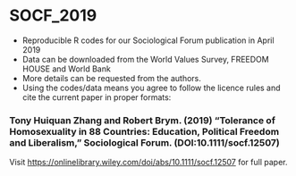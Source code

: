 # SOCF_2019

- Reproducible R codes for our Sociological Forum publication in April 2019
- Data can be downloaded from the World Values Survey, FREEDOM HOUSE and World Bank
- More details can be requested from the authors.
- Using the codes/data means you agree to follow the licence rules and cite the current paper in proper formats:

### Tony Huiquan Zhang and Robert Brym. (2019) “Tolerance of Homosexuality in 88 Countries: Education, Political Freedom and Liberalism,” Sociological Forum. (DOI:10.1111/socf.12507)  

Visit https://onlinelibrary.wiley.com/doi/abs/10.1111/socf.12507 for full paper.
